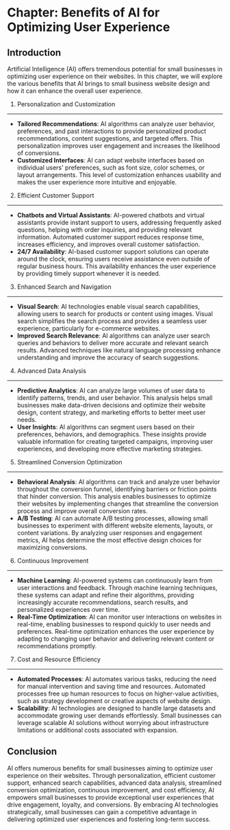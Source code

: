 Chapter: Benefits of AI for Optimizing User Experience
======================================================

Introduction
------------

Artificial Intelligence (AI) offers tremendous potential for small businesses in optimizing user experience on their websites. In this chapter, we will explore the various benefits that AI brings to small business website design and how it can enhance the overall user experience.

1. Personalization and Customization
------------------------------------

* **Tailored Recommendations**: AI algorithms can analyze user behavior, preferences, and past interactions to provide personalized product recommendations, content suggestions, and targeted offers. This personalization improves user engagement and increases the likelihood of conversions.
* **Customized Interfaces**: AI can adapt website interfaces based on individual users' preferences, such as font size, color schemes, or layout arrangements. This level of customization enhances usability and makes the user experience more intuitive and enjoyable.

2. Efficient Customer Support
-----------------------------

* **Chatbots and Virtual Assistants**: AI-powered chatbots and virtual assistants provide instant support to users, addressing frequently asked questions, helping with order inquiries, and providing relevant information. Automated customer support reduces response time, increases efficiency, and improves overall customer satisfaction.
* **24/7 Availability**: AI-based customer support solutions can operate around the clock, ensuring users receive assistance even outside of regular business hours. This availability enhances the user experience by providing timely support whenever it is needed.

3. Enhanced Search and Navigation
---------------------------------

* **Visual Search**: AI technologies enable visual search capabilities, allowing users to search for products or content using images. Visual search simplifies the search process and provides a seamless user experience, particularly for e-commerce websites.
* **Improved Search Relevance**: AI algorithms can analyze user search queries and behaviors to deliver more accurate and relevant search results. Advanced techniques like natural language processing enhance understanding and improve the accuracy of search suggestions.

4. Advanced Data Analysis
-------------------------

* **Predictive Analytics**: AI can analyze large volumes of user data to identify patterns, trends, and user behavior. This analysis helps small businesses make data-driven decisions and optimize their website design, content strategy, and marketing efforts to better meet user needs.
* **User Insights**: AI algorithms can segment users based on their preferences, behaviors, and demographics. These insights provide valuable information for creating targeted campaigns, improving user experiences, and developing more effective marketing strategies.

5. Streamlined Conversion Optimization
--------------------------------------

* **Behavioral Analysis**: AI algorithms can track and analyze user behavior throughout the conversion funnel, identifying barriers or friction points that hinder conversion. This analysis enables businesses to optimize their websites by implementing changes that streamline the conversion process and improve overall conversion rates.
* **A/B Testing**: AI can automate A/B testing processes, allowing small businesses to experiment with different website elements, layouts, or content variations. By analyzing user responses and engagement metrics, AI helps determine the most effective design choices for maximizing conversions.

6. Continuous Improvement
-------------------------

* **Machine Learning**: AI-powered systems can continuously learn from user interactions and feedback. Through machine learning techniques, these systems can adapt and refine their algorithms, providing increasingly accurate recommendations, search results, and personalized experiences over time.
* **Real-Time Optimization**: AI can monitor user interactions on websites in real-time, enabling businesses to respond quickly to user needs and preferences. Real-time optimization enhances the user experience by adapting to changing user behavior and delivering relevant content or recommendations promptly.

7. Cost and Resource Efficiency
-------------------------------

* **Automated Processes**: AI automates various tasks, reducing the need for manual intervention and saving time and resources. Automated processes free up human resources to focus on higher-value activities, such as strategy development or creative aspects of website design.
* **Scalability**: AI technologies are designed to handle large datasets and accommodate growing user demands effortlessly. Small businesses can leverage scalable AI solutions without worrying about infrastructure limitations or additional costs associated with expansion.

Conclusion
----------

AI offers numerous benefits for small businesses aiming to optimize user experience on their websites. Through personalization, efficient customer support, enhanced search capabilities, advanced data analysis, streamlined conversion optimization, continuous improvement, and cost efficiency, AI empowers small businesses to provide exceptional user experiences that drive engagement, loyalty, and conversions. By embracing AI technologies strategically, small businesses can gain a competitive advantage in delivering optimized user experiences and fostering long-term success.
